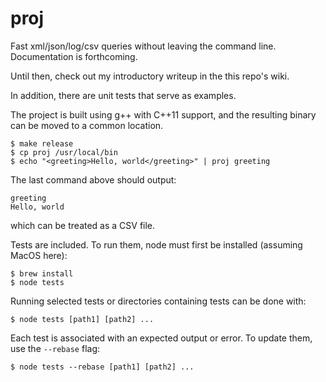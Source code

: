 # proj
Fast xml/json/log/csv queries without leaving the command line.  Documentation is forthcoming.  

Until then, check out my introductory writeup in the this repo's wiki.

In addition, there are unit tests that serve as examples.

The project is built using g++ with C++11 support, and the resulting binary can be moved to a common location.

```
$ make release
$ cp proj /usr/local/bin
$ echo "<greeting>Hello, world</greeting>" | proj greeting
```

The last command above should output:
```
greeting
Hello, world
```
which can be treated as a CSV file.

Tests are included.  To run them, node must first be installed (assuming MacOS here):

```
$ brew install 
$ node tests
```

Running selected tests or directories containing tests can be done with:
```
$ node tests [path1] [path2] ... 
```

Each test is associated with an expected output or error.  To update them, use the `--rebase` flag:
```
$ node tests --rebase [path1] [path2] ... 
```
